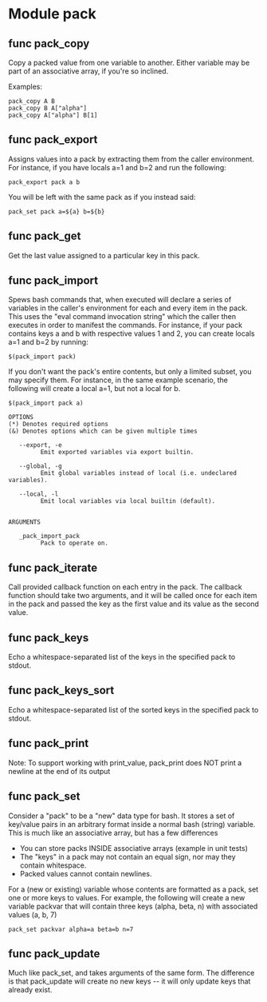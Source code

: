 # Module pack


## func pack_copy

Copy a packed value from one variable to another. Either variable may be part of an associative array, if you're so
inclined.

Examples:

```shell
pack_copy A B
pack_copy B A["alpha"]
pack_copy A["alpha"] B[1]
```

## func pack_export

Assigns values into a pack by extracting them from the caller environment. For instance, if you have locals a=1 and b=2
and run the following:

```shell
pack_export pack a b
```

You will be left with the same pack as if you instead said:

```shell
pack_set pack a=${a} b=${b}
```

## func pack_get

Get the last value assigned to a particular key in this pack.

## func pack_import


Spews bash commands that, when executed will declare a series of variables in the caller's environment for each and
every item in the pack. This uses the "eval command invocation string" which the caller then executes in order to
manifest the commands. For instance, if your pack contains keys a and b with respective values 1 and 2, you can create
locals a=1 and b=2 by running:

```shell
$(pack_import pack)
```

If you don't want the pack's entire contents, but only a limited subset, you may specify them. For instance, in the
same example scenario, the following will create a local a=1, but not a local for b.

```shell
$(pack_import pack a)
```

```Groff
OPTIONS
(*) Denotes required options
(&) Denotes options which can be given multiple times

   --export, -e
         Emit exported variables via export builtin.

   --global, -g
         Emit global variables instead of local (i.e. undeclared variables).

   --local, -l
         Emit local variables via local builtin (default).


ARGUMENTS

   _pack_import_pack
         Pack to operate on.

```

## func pack_iterate

Call provided callback function on each entry in the pack. The callback function should take two arguments, and it
will be called once for each item in the pack and passed the key as the first value and its value as the second value.

## func pack_keys

Echo a whitespace-separated list of the keys in the specified pack to stdout.

## func pack_keys_sort

Echo a whitespace-separated list of the sorted keys in the specified pack to stdout.

## func pack_print

Note: To support working with print_value, pack_print does NOT print a newline at the end of its output

## func pack_set

Consider a "pack" to be a "new" data type for bash. It stores a set of key/value pairs in an arbitrary format inside
a normal bash (string) variable. This is much like an associative array, but has a few differences

- You can store packs INSIDE associative arrays (example in unit tests)
- The "keys" in a pack may not contain an equal sign, nor may they contain whitespace.
- Packed values cannot contain newlines.

For a (new or existing) variable whose contents are formatted as a pack, set one or more keys to values. For example,
the following will create a new variable packvar that will contain three keys (alpha, beta, n) with associated values
(a, b, 7)

```shell
pack_set packvar alpha=a beta=b n=7
```

## func pack_update

 Much like pack_set, and takes arguments of the same form. The difference is that pack_update will create no new keys
 -- it will only update keys that already exist.
